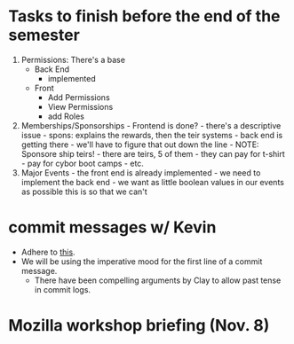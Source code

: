 # Tasks to finish before the end of the semester
1. Permissions: There's a base
    - Back End
        - implemented
    - Front
        - Add Permissions
        - View Permissions
        - add Roles
2. Memberships/Sponsorships
        - Frontend is done?
            - there's a descriptive issue
            - spons: explains the rewards, then the teir systems
        - back end is getting there
            - we'll have to figure that out down the line
        - NOTE: Sponsore ship teirs!
            - there are teirs, 5 of them
            - they can pay for t-shirt
            - pay for cybor boot camps
            - etc.
3. Major Events
        - the front end is already implemented
        - we need to implement the back end
            - we want as little boolean values in our events as
            possible this is so that we can't

# commit messages w/ Kevin
- Adhere to [this](https://chris.beams.io/posts/git-commit/).
- We will be using the imperative mood for the first line of a commit
    message.
    - There have been compelling arguments by Clay to allow past tense
    in commit logs.
# Mozilla workshop briefing (Nov. 8)

